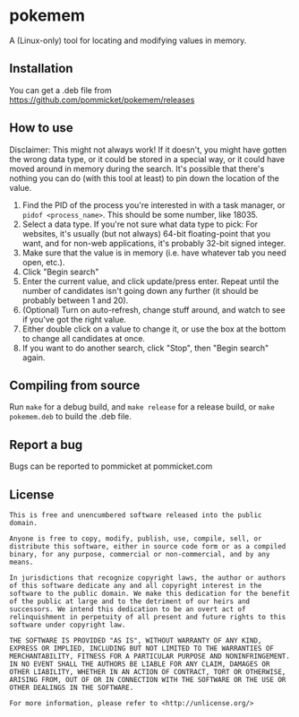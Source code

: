 # pokemem

A (Linux-only) tool for locating and modifying values in memory.

## Installation

You can get a .deb file from https://github.com/pommicket/pokemem/releases

## How to use

Disclaimer: This might not always work! If it doesn't, you might have gotten the wrong
data type, or it could be stored in a special way, or it could have
moved around in memory during the search. It's possible that there's nothing
you can do (with this tool at least) to pin down the location of the value.

1. Find the PID of the process you're interested in with a task manager,
or `pidof <process_name>`. This should be some number, like 18035.
2. Select a data type. If you're not sure what data type to pick:
For websites, it's usually (but not always)
64-bit floating-point that you want, and for non-web applications,
it's probably 32-bit signed integer.
3. Make sure that the value is in memory (i.e. have whatever
tab you need open, etc.).
4. Click "Begin search"
5. Enter the current value, and click update/press enter. Repeat until the number of
candidates isn't going down any further (it should be probably between 1 and 20).
6. (Optional) Turn on auto-refresh, change stuff around,
and watch to see if you've got the right value.
7. Either double click on a value to change it, or use the box
at the bottom to change all candidates at once.
8. If you want to do another search, click "Stop", then "Begin search" again.

## Compiling from source

Run `make` for a debug build, and `make release` for a release build,
or `make pokemem.deb` to build the .deb file.

## Report a bug

Bugs can be reported to pommicket at pommicket.com

## License

```
This is free and unencumbered software released into the public domain.

Anyone is free to copy, modify, publish, use, compile, sell, or
distribute this software, either in source code form or as a compiled
binary, for any purpose, commercial or non-commercial, and by any
means.

In jurisdictions that recognize copyright laws, the author or authors
of this software dedicate any and all copyright interest in the
software to the public domain. We make this dedication for the benefit
of the public at large and to the detriment of our heirs and
successors. We intend this dedication to be an overt act of
relinquishment in perpetuity of all present and future rights to this
software under copyright law.

THE SOFTWARE IS PROVIDED "AS IS", WITHOUT WARRANTY OF ANY KIND,
EXPRESS OR IMPLIED, INCLUDING BUT NOT LIMITED TO THE WARRANTIES OF
MERCHANTABILITY, FITNESS FOR A PARTICULAR PURPOSE AND NONINFRINGEMENT.
IN NO EVENT SHALL THE AUTHORS BE LIABLE FOR ANY CLAIM, DAMAGES OR
OTHER LIABILITY, WHETHER IN AN ACTION OF CONTRACT, TORT OR OTHERWISE,
ARISING FROM, OUT OF OR IN CONNECTION WITH THE SOFTWARE OR THE USE OR
OTHER DEALINGS IN THE SOFTWARE.

For more information, please refer to <http://unlicense.org/>
```
